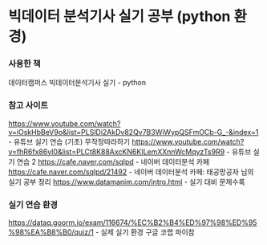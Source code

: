 # 빅데이터 분석기사 실기 공부 (python 환경)

### 사용한 책
데이터캠퍼스 빅데이터분석기사 실기 - python

### 참고 사이트
https://www.youtube.com/watch?v=iOskHbBeV9o&list=PLSlDi2AkDv82Qv7B3WiWypQSFmOCb-G_-&index=1 - 유튜브 실기 연습 (기초) 무작정따라하기
https://www.youtube.com/watch?v=fhR6fx86yI0&list=PLCt8K88AxcKN6KILemXXnnWcMqyzTs9R9 - 유튜브 실기 연습 2
https://cafe.naver.com/sqlpd - 네이버 데이터분석 카페
https://cafe.naver.com/sqlpd/21492 - 네이버 데이터분석 카페: 태공망공자 님의 실기 공부 정리
https://www.datamanim.com/intro.html - 실기 대비 문제수록


### 실기 연습 환경
https://dataq.goorm.io/exam/116674/%EC%B2%B4%ED%97%98%ED%95%98%EA%B8%B0/quiz/1 - 실제 실기 환경
구글 코랩
파이참

